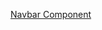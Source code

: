 

[Navbar Component](https://docs.google.com/document/d/1ME6QAcLJi8xBx-lQbBoqTKdnvLjk2TfrVCOB1ECSC0A/edit?tab=t.0#heading=h.bifo3vudzv41)